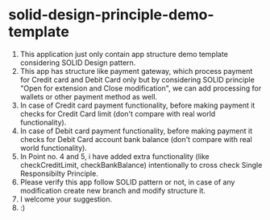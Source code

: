 # solid-design-principle-demo-template
1) This application just only contain app structure demo template considering SOLID Design pattern.</br>
2) This app has structure like payment gateway, which process payment for Credit card and Debit Card only but by considering SOLID principle "Open for extension and Close modification", we can add processing for wallets or other payment method as well.</br>
3) In case of Credit card payment functionality, before making payment it checks for Credit Card limit (don't compare with real world functionality).</br>
4) In case of Debit card payment functionality, before making payment it checks for Debit Card account bank balance (don't compare with real world functionality).</br>
5) In Point no. 4 and 5, i have added extra functionality (like checkCreditLimit, checkBankBalance) intentionally to cross check Single Responsibilty Principle.</br>
6) Please verify this app follow SOLID pattern or not, in case of any modification create new branch and modify structure it.
7) I welcome your suggestion.</br>
8) :)</br>
